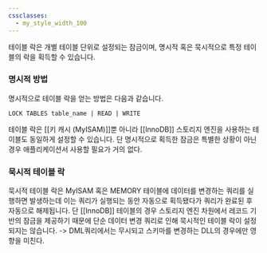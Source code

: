 ```yaml
---
cssclasses:
  - my_style_width_100
---
```


테이블 락은 개별 테이블 단위로 설정되는 잠금이며, 명시적 혹은 묵시적으로 특정 테이블의 락을 획득할 수 있습니다.

### 명시적 방법

명시적으로 테이블 락을 얻는 방법은 다음과 같습니다.
```
LOCK TABLES table_name | READ | WRITE 
```
테이블 락은 [[키 캐시 (MyISAM)]]뿐 아니라 [[InnoDB]] 스토리지 엔진을 사용하는 테이블도 동일하게 설정할 수 있습니다.
단 명시적으로 획득한 잠금은 특별한 상황이 아닌경우 애플리케이션서 사용할 필요가 거의 없다. 


### 묵시적 테이블 락

묵시적 테이블 락은 MyISAM 혹은 MEMORY 테이블에 데이터를 변경하는 쿼리를 실행하면 발생하는데 이는 쿼리가 실행되는 동안 자동으로 획득됐다가 쿼리가 완료된 후 자동으로 해제됩니다.
단 [[InnoDB]] 테이블의 경우 스토리지 엔진 차원에서 레코드 기반의 잠금을 제공하기 때문에 단순 데이터 변경 쿼리로 인해 묵시적인 테이블 락이 설정되지는 않습니다.
-> DML쿼리에서는 무시되고 스키마를 변경하는 DLL의 경우에만 영향을 미친다. 

